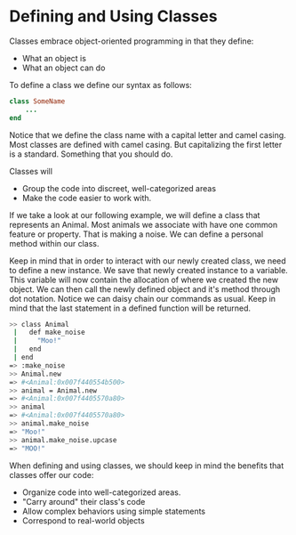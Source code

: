Defining and Using Classes
==========================
Classes embrace object-oriented programming in that they define:

- What an object is
- What an object can do

To define a class we define our syntax as follows:

```ruby
class SomeName
	...
end
```

Notice that we define the class name with a capital letter and camel casing.
Most classes are defined with camel casing. But capitalizing the first letter is
a standard. Something that you should do.

Classes will
- Group the code into discreet, well-categorized areas
- Make the code easier to work with.

If we take a look at our following example, we will define a class that
represents an Animal. Most animals we associate with have one common feature or
property. That is making a noise. We can define a personal method within our
class.

Keep in mind that in order to interact with our newly created class, we need to
define a new instance. We save that newly created instance to a variable. This
variable will now contain the allocation of where we created the new object. We
can then call the newly defined object and it's method through dot notation.
Notice we can daisy chain our commands as usual.  Keep in mind that the last
statement in a defined function will be returned.

```bash
>> class Animal
 |   def make_noise
 |     "Moo!"
 |   end
 | end
=> :make_noise
>> Animal.new
=> #<Animal:0x007f440554b500>
>> animal = Animal.new
=> #<Animal:0x007f4405570a80>
>> animal
=> #<Animal:0x007f4405570a80>
>> animal.make_noise
=> "Moo!"
>> animal.make_noise.upcase
=> "MOO!"
```


When defining and using classes, we should keep in mind the benefits that
classes offer our code:

- Organize code into well-categorized areas.
- "Carry around" their class's code
- Allow complex behaviors using simple statements
- Correspond to real-world objects
